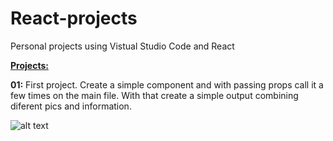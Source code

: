 # React-projects
Personal projects using Vistual Studio Code and React

**<u>Projects:</u>**

**01:** First project. Create a simple component and with passing props call it a few times on the main file. With that create a simple output combining diferent pics and information.

![alt text](../Final-Result.jpg)
